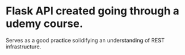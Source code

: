 # Flask API created going through a udemy course.

Serves as a good practice solidifying an understanding of REST infrastructure.
